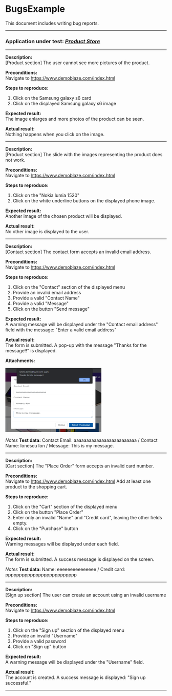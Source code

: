 # BugsExample
This document includes writing bug reports.

---------------------------------------------------------------

### Application under test:    *[Product Store](https://www.demoblaze.com/index.html)*   

---------------------------------------------

**Description:** <br>
[Product section] The user cannot see more pictures of the product.

**Preconditions:** <br>
Navigate to https://www.demoblaze.com/index.html

**Steps to reproduce:**
1. Click on the Samsung galaxy s6 card
2. Click on the displayed Samsung galaxy s6 image

**Expected result:** <br>
The image enlarges and more photos of the product can be seen.

**Actual result:** <br>
Nothing happens when you click on the image.

--------------------------------------------------------------------

**Description:** <br>
[Product section] The slide with the images representing the product does not work.

**Preconditions:** <br>
Navigate to https://www.demoblaze.com/index.html

**Steps to reproduce:**
1. Click on the "Nokia lumia 1520"
2. Click on the white underline buttons on the displayed phone image.

**Expected result:** <br>
Another image of the chosen product will be displayed.

**Actual result:** <br>
No other image is displayed to the user.

-----------------------------------------------------------------------

**Description:** <br>
[Contact section] The contact form accepts an invalid email address.

**Preconditions:** <br>
Navigate to https://www.demoblaze.com/index.html

**Steps to reproduce:**
1. Click on the "Contact" section of the displayed menu
2. Provide an invalid email address
3. Provide a valid "Contact Name"
4. Provide a valid "Message"
5. Click on the button "Send message"

**Expected result:** <br>
A warning message will be displayed under the "Contact email address" field with the message: "Enter a valid email address"

**Actual result:** <br>
The form is submitted. A pop-up with the message "Thanks for the message!!" is displayed.

**Attachments:** <br>

<img src="RaportDeBuguriPentruGitPOZE/images/Bug-ContactSection-WrongEmail.PNG" width="300" height="200" alt="The contact form accepts an invalid email address">


*Notes* **Test data:** Contact Email: aaaaaaaaaaaaaaaaaaaaaaaaa  / Contact Name: Ionescu Ion / Message: This is my message.

--------------------------------------------------------------------------------------------------

**Description:** <br>
[Cart section] The "Place Order" form accepts an invalid card number.

**Preconditions:** <br>
Navigate to https://www.demoblaze.com/index.html
Add at least one product to the shopping cart.

**Steps to reproduce:**
1. Click on the "Cart" section of the displayed menu
2. Click on the button "Place Order"
3. Enter only an invalid "Name" and "Credit card", leaving the other fields empty.
4. Click on the "Purchase" button

**Expected result:** <br>
Warning messages will be displayed under each field.

**Actual result:** <br>
The form is submitted. A success message is displayed on the screen.

*Notes* **Test data:** Name: eeeeeeeeeeeeeee / Credit card: pppppppppppppppppppppppppp

-----------------------------------------------------------------------------------------------------------

**Description:** <br>
[Sign up section] The user can create an account using an invalid username

**Preconditions:** <br>
Navigate to https://www.demoblaze.com/index.html

**Steps to reproduce:**
1. Click on the "Sign up" section of the displayed menu
2. Provide an invalid "Username"
3. Provide a valid password
4. Click on "Sign up" button

**Expected result:** <br>
A warning message will be displayed under the "Username" field.

**Actual result:** <br>
The account is created. A success message is displayed: "Sign up successful."

-----------------------------------------------------------------------------------------------------------




